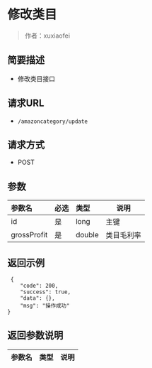 # 修改类目

> 作者：xuxiaofei

## 简要描述

- 修改类目接口

## 请求URL
- `/amazoncategory/update `
  
## 请求方式
- POST 

## 参数

|参数名|必选|类型|说明|
|:----    |:---|:----- |-----   |
|id |是  |long |主键   |
|grossProfit |是  |double | 类目毛利率    |

## 返回示例 

``` 
 {
    "code": 200,
    "success": true,
    "data": {},
    "msg": "操作成功"
}
```

## 返回参数说明 

|参数名|类型|说明|
|:-----  |:-----|-----                           |
